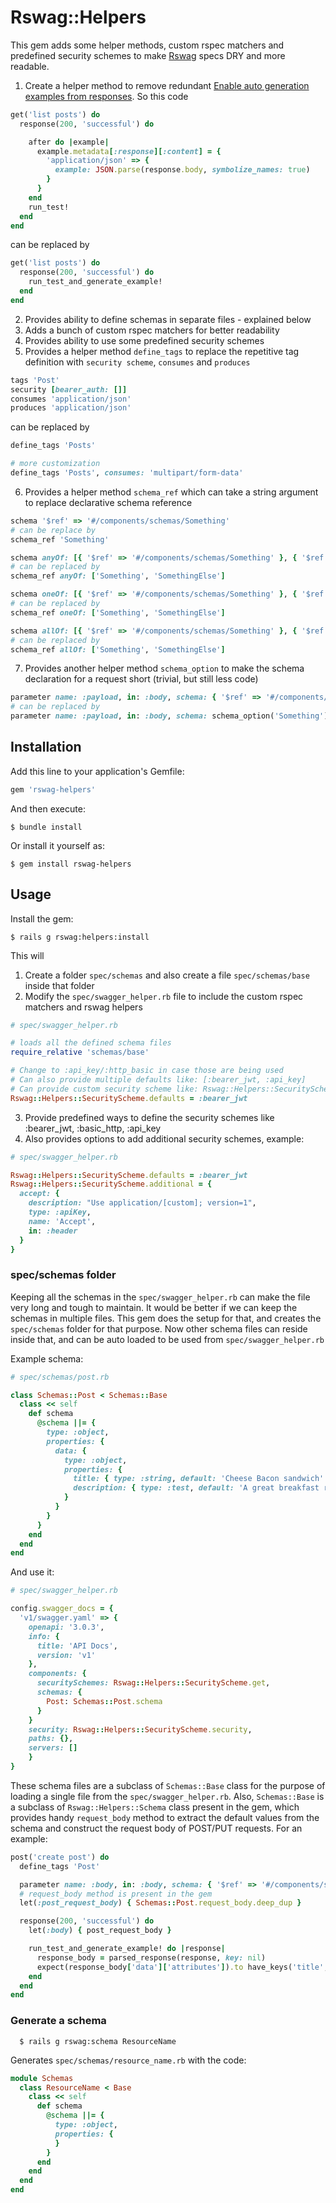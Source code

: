 # Rswag::Helpers

This gem adds some helper methods, custom rspec matchers and predefined security schemes to make [Rswag](https://github.com/rswag/rswag) specs DRY and more readable.

  1. Create a helper method to remove redundant [Enable auto generation examples from responses](https://github.com/rswag/rswag#enable-auto-generation-examples-from-responses). So this code

  ```ruby
  get('list posts') do
    response(200, 'successful') do

      after do |example|
        example.metadata[:response][:content] = {
          'application/json' => {
            example: JSON.parse(response.body, symbolize_names: true)
          }
        }
      end
      run_test!
    end
  end
  ```

  can be replaced by

  ```ruby
  get('list posts') do
    response(200, 'successful') do
      run_test_and_generate_example!
    end
  end
  ```

  2. Provides ability to define schemas in separate files - explained below
  3. Adds a bunch of custom rspec matchers for better readability
  4. Provides ability to use some predefined security schemes
  5. Provides a helper method `define_tags` to replace the repetitive tag definition with `security scheme`, `consumes` and `produces`

  ```ruby
  tags 'Post'
  security [bearer_auth: []]
  consumes 'application/json'
  produces 'application/json'
  ```

  can be replaced by

  ```ruby
  define_tags 'Posts'

  # more customization
  define_tags 'Posts', consumes: 'multipart/form-data'
  ```

  6. Provides a helper method `schema_ref` which can take a string argument to replace declarative schema reference

  ```ruby
  schema '$ref' => '#/components/schemas/Something'
  # can be replace by
  schema_ref 'Something'
  
  schema anyOf: [{ '$ref' => '#/components/schemas/Something' }, { '$ref' => '#/components/schemas/SomethingElse' }]
  # can be replaced by
  schema_ref anyOf: ['Something', 'SomethingElse']

  schema oneOf: [{ '$ref' => '#/components/schemas/Something' }, { '$ref' => '#/components/schemas/SomethingElse' }]
  # can be replaced by
  schema_ref oneOf: ['Something', 'SomethingElse']

  schema allOf: [{ '$ref' => '#/components/schemas/Something' }, { '$ref' => '#/components/schemas/SomethingElse' }]
  # can be replaced by
  schema_ref allOf: ['Something', 'SomethingElse']

  ```

  7. Provides another helper method `schema_option` to make the schema declaration for a request short (trivial, but still less code)

  ```ruby
  parameter name: :payload, in: :body, schema: { '$ref' => '#/components/schemas/Something' }
  # can be replaced by
  parameter name: :payload, in: :body, schema: schema_option('Something')
  
  ```

## Installation

Add this line to your application's Gemfile:

```ruby
gem 'rswag-helpers'
```

And then execute:

    $ bundle install

Or install it yourself as:

    $ gem install rswag-helpers

## Usage

Install the gem:

    $ rails g rswag:helpers:install

This will 

  1. Create a folder `spec/schemas` and also create a file `spec/schemas/base` inside that folder
  2. Modify the `spec/swagger_helper.rb` file to include the custom rspec matchers and rswag helpers

  ```ruby
  # spec/swagger_helper.rb

  # loads all the defined schema files
  require_relative 'schemas/base'  

  # Change to :api_key/:http_basic in case those are being used
  # Can also provide multiple defaults like: [:bearer_jwt, :api_key]
  # Can provide custom security scheme like: Rswag::Helpers::SecurityScheme.additional = { accept: {...}}
  Rswag::Helpers::SecurityScheme.defaults = :bearer_jwt

  ```

  3. Provide predefined ways to define the security schemes like :bearer_jwt, :basic_http, :api_key
  4. Also provides options to add additional security schemes, example:

  ```ruby
  # spec/swagger_helper.rb

  Rswag::Helpers::SecurityScheme.defaults = :bearer_jwt
  Rswag::Helpers::SecurityScheme.additional = {
    accept: {
      description: "Use application/[custom]; version=1",
      type: :apiKey,
      name: 'Accept',
      in: :header
    }
  }
  ```

### spec/schemas folder

Keeping all the schemas in the `spec/swagger_helper.rb` can make the file very long and tough to maintain. It would be better
if we can keep the schemas in multiple files. This gem does the setup for that, and creates the `spec/schemas` folder for that purpose. Now other schema files can reside inside that, and can be auto loaded to be used from `spec/swagger_helper.rb`

Example schema:

  ```ruby
  # spec/schemas/post.rb

  class Schemas::Post < Schemas::Base
    class << self
      def schema
        @schema ||= {
          type: :object,
          properties: {
            data: {
              type: :object,
              properties: {
                title: { type: :string, default: 'Cheese Bacon sandwich' },
                description: { type: :test, default: 'A great breakfast recipe!' },
              }
            }
          }
        }
      end
    end
  end
  ```

And use it:

  ```ruby
  # spec/swagger_helper.rb
  
  config.swagger_docs = {
    'v1/swagger.yaml' => {
      openapi: '3.0.3',
      info: {
        title: 'API Docs',
        version: 'v1'
      },
      components: {
        securitySchemes: Rswag::Helpers::SecurityScheme.get,
        schemas: {
          Post: Schemas::Post.schema
        }
      }
      security: Rswag::Helpers::SecurityScheme.security,
      paths: {},
      servers: []
      }
  }
  ```

  These schema files are a subclass of `Schemas::Base` class for the purpose of loading a single file from the `spec/swagger_helper.rb`. Also, `Schemas::Base` is a subclass of `Rswag::Helpers::Schema` class present in the gem, which provides handy `request_body` method to extract the default values from the schema and construct the 
  request body of POST/PUT requests. For an example:

  ```ruby
  post('create post') do
    define_tags 'Post'

    parameter name: :body, in: :body, schema: { '$ref' => '#/components/schemas/Post' }, required: true
    # request_body method is present in the gem
    let(:post_request_body) { Schemas::Post.request_body.deep_dup }

    response(200, 'successful') do
      let(:body) { post_request_body }

      run_test_and_generate_example! do |response|
        response_body = parsed_response(response, key: nil)
        expect(response_body['data']['attributes']).to have_keys('title', 'description')
      end
    end
  end
  ```

  ### Generate a schema

      $ rails g rswag:schema ResourceName

  Generates `spec/schemas/resource_name.rb` with the code:

  ```ruby
  module Schemas
    class ResourceName < Base
      class << self
        def schema
          @schema ||= {
            type: :object,
            properties: {
            }
          }
        end
      end
    end
  end
  ```
